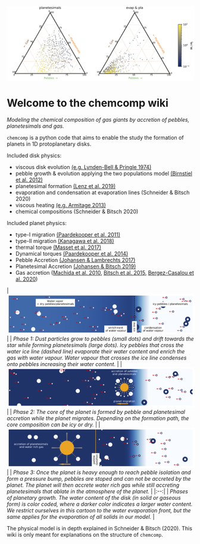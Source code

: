 ![Dreieck](images/dreieck.png)

# Welcome to the chemcomp wiki

*Modeling the chemical composition of gas giants by accretion of pebbles, planetesimals and gas.*

`chemcomp` is a python code that aims to enable the study the formation of planets in 1D protoplanetary disks. 

Included disk physics:
- viscous disk evolution [(e.g. Lynden-Bell & Pringle 1974)](https://ui.adsabs.harvard.edu/abs/1974MNRAS.168..603L/abstract)
- pebble growth & evolution applying the two populations model [(Birnstiel et al. 2012)](https://ui.adsabs.harvard.edu/abs/2012A%26A...539A.148B/abstract)
- planetesimal formation [(Lenz et al. 2019)](https://ui.adsabs.harvard.edu/abs/2019ApJ...874...36L/abstract)
- evaporation and condensation at evaporation lines (Schneider & Bitsch 2020)
- viscous heating [(e.g. Armitage 2013)](https://ui.adsabs.harvard.edu/abs/2013apf..book.....A/abstract)
- chemical compositions (Schneider & Bitsch 2020)

Included planet physics:
- type-I migration [(Paardekooper et al. 2011)](https://ui.adsabs.harvard.edu/abs/2011MNRAS.410..293P/abstract)
- type-II migration [(Kanagawa et al. 2018)](https://ui.adsabs.harvard.edu/abs/2018ApJ...861..140K/abstract)
- thermal torque [(Masset et al. 2017)](https://ui.adsabs.harvard.edu/abs/2017MNRAS.472.4204M/abstract)
- Dynamical torques [(Paardekooper et al. 2014)](https://ui.adsabs.harvard.edu/abs/2014MNRAS.444.2031P/abstract)
- Pebble Accretion [(Johansen & Lambrechts 2017)](https://ui.adsabs.harvard.edu/abs/2017AREPS..45..359J/abstract)
- Planetesimal Accretion [(Johansen & Bitsch 2019)](https://ui.adsabs.harvard.edu/abs/2019A%26A...631A..70J/abstract)
- Gas accretion ([Machida et al. 2010](https://ui.adsabs.harvard.edu/abs/2010MNRAS.405.1227M/abstract), [Bitsch et al. 2015](https://ui.adsabs.harvard.edu/abs/2015A%26A...582A.112B/abstract), [Bergez-Casalou et al. 2020](https://ui.adsabs.harvard.edu/abs/2020arXiv201000485B/abstract))


| ![0](images/background_0.png) |
| *Phase 1: Dust particles grow to pebbles (small dots) and drift towards the star while forming planetesimals (large dots). Icy pebbles that cross the water ice line (dashed line) evaporate their water content and enrich the gas with water vapour. Water vapour that crosses the ice line condenses onto pebbles increasing their water content.* |
| ![1](images/background_1.png) |
| *Phase 2: The core of the planet is formed by pebble and planetesimal accretion while the planet migrates. Depending on the formation path, the core composition can be icy or dry.* |
| ![2](images/background_2.png) |
| *Phase 3: Once the planet is heavy enough to reach pebble isolation and form a pressure bump, pebbles are stoped and can not be accreted by the planet. The planet will then accrete water rich gas while still accreting planetesimals that ablate in the atmosphere of the planet.* |
|:--:| 
| *Phases of planetary growth. The water content of the disk (in solid or gaseous form) is color coded, where a darker color indicates a larger water content. We restrict ourselves in this cartoon to the water evaporation front, but the same applies for the evaporation of all solids in our model.* |

The physical model is in depth explained in Schneider & Bitsch (2020). This wiki is only meant for explanations on the structure of `chemcomp`.
